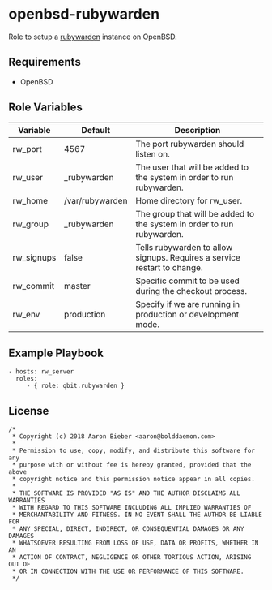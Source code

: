 openbsd-rubywarden
=========

Role to setup a [rubywarden](https://github.com/jcs/rubywarden) instance on OpenBSD.

Requirements
------------

- OpenBSD

Role Variables
--------------

| Variable | Default | Description |
|--------- | ------- | ----------- |
| rw_port  | 4567    | The port rubywarden should listen on. |
| rw_user  | _rubywarden | The user that will be added to the system in order to run rubywarden. |
| rw_home  | /var/rubywarden | Home directory for rw_user. |
| rw_group  | _rubywarden | The group that will be added to the system in order to run rubywarden. |
| rw_signups | false | Tells rubywarden to allow signups. Requires a service restart to change. |
| rw_commit | master | Specific commit to be used during the checkout process. |
| rw_env | production | Specify if we are running in production or development mode. |

Example Playbook
----------------

    - hosts: rw_server
      roles:
         - { role: qbit.rubywarden }

License
-------

```
/*
 * Copyright (c) 2018 Aaron Bieber <aaron@bolddaemon.com>
 *
 * Permission to use, copy, modify, and distribute this software for any
 * purpose with or without fee is hereby granted, provided that the above
 * copyright notice and this permission notice appear in all copies.
 *
 * THE SOFTWARE IS PROVIDED "AS IS" AND THE AUTHOR DISCLAIMS ALL WARRANTIES
 * WITH REGARD TO THIS SOFTWARE INCLUDING ALL IMPLIED WARRANTIES OF
 * MERCHANTABILITY AND FITNESS. IN NO EVENT SHALL THE AUTHOR BE LIABLE FOR
 * ANY SPECIAL, DIRECT, INDIRECT, OR CONSEQUENTIAL DAMAGES OR ANY DAMAGES
 * WHATSOEVER RESULTING FROM LOSS OF USE, DATA OR PROFITS, WHETHER IN AN
 * ACTION OF CONTRACT, NEGLIGENCE OR OTHER TORTIOUS ACTION, ARISING OUT OF
 * OR IN CONNECTION WITH THE USE OR PERFORMANCE OF THIS SOFTWARE.
 */
 ```
